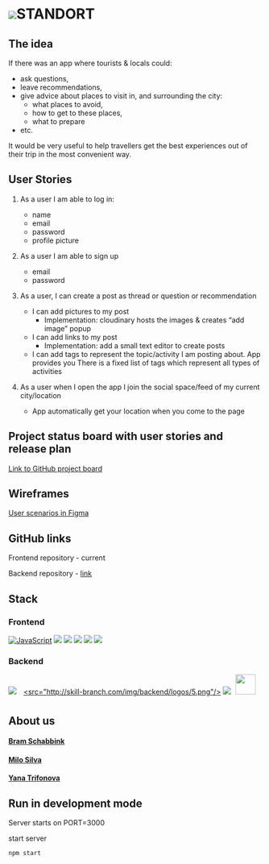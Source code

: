 # <img src="https://raw.githubusercontent.com/brambrulant/standort-frontend/development/public/favicon.ico">STANDORT


## The idea

If there was an app where tourists & locals could:

- ask questions,
- leave recommendations,
- give advice about places to visit in, and surrounding the city:
    - what places to avoid,
    - how to get to these places,
    - what to prepare
- etc.

It would be very useful to help travellers get the best experiences out of their trip in the most convenient way.

## User Stories

1. As a user I am able to log in:
    - name
    - email
    - password
    - profile picture
2. As a user I am able to sign up
    - email
    - password
3. As a user, I can create a post as thread or question or recommendation
    - I can add pictures to my post
        - Implementation: cloudinary hosts the images & creates “add image” popup
    - I can add links to my post
        - Implementation:
          add a small text editor to create posts
    - I can add tags to represent the topic/activity I am posting about. App provides you There is a fixed list of tags
      which represent all types of activities

4. As a user when I open the app I join the social space/feed of my current city/location
    - App automatically get your location when you come to the page

## Project status board with user stories and release plan

[Link to GitHub project board](https://github.com/brambrulant/standort-frontend/projects/1)

## Wireframes

[User scenarios in Figma](https://www.figma.com/file/eo9Ja9TiFeVikox5KNDipI/LocationAppie?node-id=0%3A1)

## GitHub links

Frontend repository - current

Backend repository - [link](https://github.com/Mr0cket/standort-backend)

## Stack

### Frontend

<a href="https://www.javascript.com/"><img src="https://img.icons8.com/color/48/000000/javascript.png" alt="JavaScript"></a>
<a href="https://www.w3.org/html/"><img src="https://img.icons8.com/color/48/000000/html-5.png"/></a>
<a href="https://www.w3.org/TR/CSS/#css"><img src="https://img.icons8.com/color/48/000000/css3.png"/></a>
<a href="https://reactjs.org/"><img src="https://img.icons8.com/officel/40/000000/react.png"/></a>
<a href="https://redux.js.org/"><img src="https://img.icons8.com/color/48/000000/redux.png"/></a>
<a href="https://material-ui.com/"><img src="https://img.icons8.com/color/48/000000/material-ui.png"/></a>

### Backend

<a href="https://nodejs.dev/"><img style="margin-right:10px" src="https://img.icons8.com/color/48/000000/nodejs.png"/></a>
<a href="https://expressjs.com/"><src="http://skill-branch.com/img/backend/logos/5.png"/></a>
<a href="https://www.postgresql.org/"><img style="margin-right:5px"  src="https://img.icons8.com/color/48/000000/postgreesql.png"/></a>
<a href="https://sequelize.org/"><img style="height: 40px; padding-bottom: 10px" src="https://pbs.twimg.com/media/CVQKQjrUsAAGcZi.png"/></a>

## About us

#### <a href="https://github.com/brambrulant">Bram Schabbink</a>
#### <a href="https://github.com/Mr0cket">Milo Silva</a>
#### <a href="https://github.com/YanaTrifonova">Yana Trifonova</a>

## Run in development mode

Server starts on PORT=3000

start server

```
npm start
```
